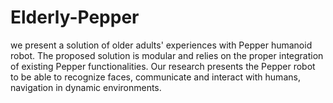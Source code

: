 # Elderly-Pepper
we present a solution of older adults' experiences with Pepper humanoid robot. The proposed solution is modular and relies on the proper integration of existing Pepper functionalities. Our research presents the Pepper robot to be able to recognize faces, communicate and interact with humans, navigation in dynamic environments.
